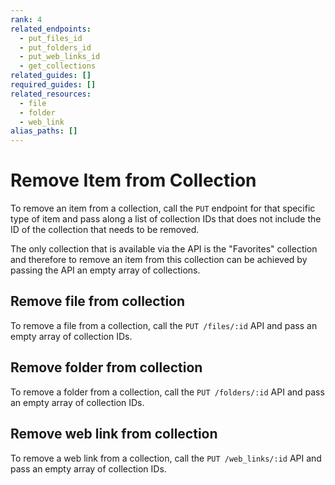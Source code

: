 ```yaml
---
rank: 4
related_endpoints:
  - put_files_id
  - put_folders_id
  - put_web_links_id
  - get_collections
related_guides: []
required_guides: []
related_resources:
  - file
  - folder
  - web_link
alias_paths: []
---
```


# Remove Item from Collection

To remove an item from a collection, call the `PUT` endpoint for that specific
type of item and pass along a list of collection IDs that does not include the
ID of the collection that needs to be removed.

<Message warning>
  The only collection that is available via the API is the "Favorites"
  collection and therefore to remove an item from this collection can be
  achieved by passing the API an empty array of collections.
</Message>

## Remove file from collection

To remove a file from a collection, call the `PUT /files/:id` API and pass an empty
array of collection IDs.

<Samples id='put_files_id' variant='remove_from_collection' />

## Remove folder from collection

To remove a folder from a collection, call the `PUT /folders/:id` API and pass an
empty array of collection IDs.

<Samples id='put_folders_id' variant='remove_from_collection' />

## Remove web link from collection

To remove a web link from a collection, call the `PUT /web_links/:id` API and
pass an empty array of collection IDs.

<Samples id='put_web_links_id' variant='remove_from_collection' />
